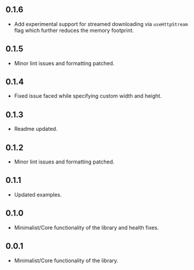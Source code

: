 ## 0.1.6

* Add experimental support for streamed downloading via `useHttpStream` flag which further
reduces the memory footprint.

## 0.1.5

* Minor lint issues and formatting patched.

## 0.1.4
* Fixed issue faced while specifying custom width and height.

## 0.1.3
* Readme updated.

## 0.1.2

* Minor lint issues and formatting patched.

## 0.1.1

* Updated examples.

## 0.1.0

* Minimalist/Core functionality of the library and health fixes.

## 0.0.1

* Minimalist/Core functionality of the library.
